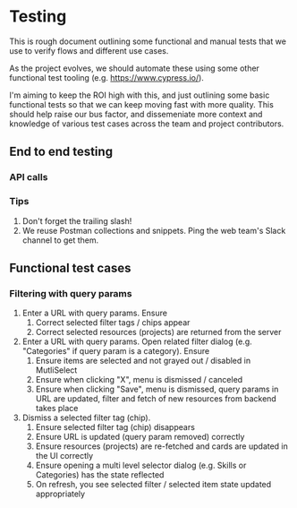 # Testing

This is rough document outlining some functional and manual tests that we use to verify flows and
different use cases.

As the project evolves, we should automate these using some other functional test tooling (e.g.
https://www.cypress.io/).

I'm aiming to keep the ROI high with this, and just outlining some basic functional tests so that we
can keep moving fast with more quality. This should help raise our bus factor, and dissemeniate more
context and knowledge of various test cases across the team and project contributors.

## End to end testing

<!-- Note: this documentation might move elsewhere as the project evolves. -->

### API calls

### Tips

1. Don't forget the trailing slash!
1. We reuse Postman collections and snippets. Ping the web team's Slack channel to get them.

## Functional test cases

### Filtering with query params

1. Enter a URL with query params. Ensure
   1. Correct selected filter tags / chips appear
   1. Correct selected resources (projects) are returned from the server
1. Enter a URL with query params. Open related filter dialog (e.g. "Categories" if query param is a
   category). Ensure
   1. Ensure items are selected and not grayed out / disabled in MutliSelect
   1. Ensure when clicking "X", menu is dismissed / canceled
   1. Ensure when clicking "Save", menu is dismissed, query params in URL are updated, filter and
      fetch of new resources from backend takes place
1. Dismiss a selected filter tag (chip).
   1. Ensure selected filter tag (chip) disappears
   1. Ensure URL is updated (query param removed) correctly
   1. Ensure resources (projects) are re-fetched and cards are updated in the UI correctly
   1. Ensure opening a multi level selector dialog (e.g. Skills or Categories) has the state
      reflected
   1. On refresh, you see selected filter / selected item state updated appropriately
